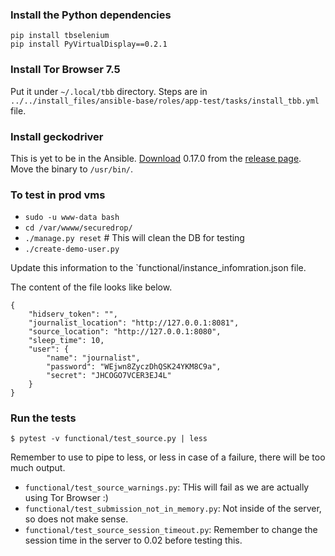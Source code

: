 ### Install the Python dependencies


```
pip install tbselenium
pip install PyVirtualDisplay==0.2.1
```

### Install Tor Browser 7.5

Put it under `~/.local/tbb` directory.
Steps are in `../../install_files/ansible-base/roles/app-test/tasks/install_tbb.yml` file.

### Install geckodriver

This is yet to be in the Ansible.
[Download](https://github.com/mozilla/geckodriver/releases/download/v0.17.0/geckodriver-v0.17.0-linux64.tar.gz) 0.17.0 from
the [release page](https://github.com/mozilla/geckodriver/releases/tag/v0.17.0). Move the binary to `/usr/bin/`.

### To test in prod vms

- `sudo -u www-data bash`
- `cd /var/wwww/securedrop/`
- `./manage.py reset`    # This will clean the DB for testing
- `./create-demo-user.py`  



Update this information to the `functional/instance_infomration.json file.

The content of the file looks like below.

```
{
    "hidserv_token": "",
    "journalist_location": "http://127.0.0.1:8081",
    "source_location": "http://127.0.0.1:8080",
    "sleep_time": 10,
    "user": {
        "name": "journalist",
        "password": "WEjwn8ZyczDhQSK24YKM8C9a",
        "secret": "JHCOGO7VCER3EJ4L"
    }
}
```

### Run the tests

```
$ pytest -v functional/test_source.py | less
```

Remember to use to pipe to less, or less in case of a failure, there will be too much output.

- `functional/test_source_warnings.py`: THis will fail as we are actually using Tor Browser :)
- `functional/test_submission_not_in_memory.py`: Not inside of the server, so does not make sense.
- `functional/test_source_session_timeout.py`: Remember to change the session time in the server to 0.02 before testing this.
